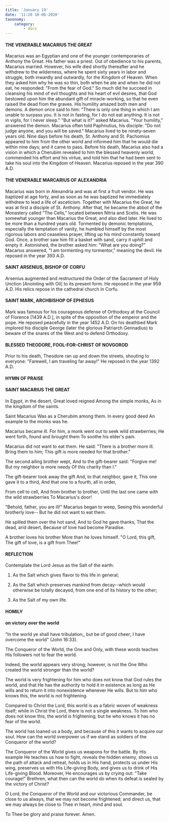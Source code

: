 ```yaml
---
title: 'January 19'
date: '11:20 16-06-2020'
taxonomy:
    category:
        - docs
---
```


#### THE VENERABLE MACARIUS THE GREAT

Macarius was an Egyptian and one of the younger contemporaries of Anthony the Great. His father was a priest. Out of obedience to his parents, Macarius married. However, his wife died shortly thereafter and he withdrew to the wilderness, where he spent sixty years in labor and struggle, both inwardly and outwardly, for the Kingdom of Heaven. When they asked him why he was so thin, both when he ate and when he did not eat, he responded: "From the fear of God." So much did he succeed in cleansing his mind of evil thoughts and his heart of evil desires, that God bestowed upon him the abundant gift of miracle-working, so that he even raised the dead from the graves. His humility amazed both men and demons. A demon once said to him: "There is only one thing in which I am unable to surpass you. It is not in fasting, for I do not eat anything. It is not in vigils, for I never sleep." "But what is it?" asked Macarius. "Your humility," answered the demon. Macarius often told Paphnutius, his disciple: "Do not judge anyone, and you will be saved." Macarius lived to be ninety-seven years old. Nine days before his death, St. Anthony and St. Pachomius appeared to him from the other world and informed him that he would die within nine days; and it came to pass. Before his death, Macarius also had a vision in which a Cherubim revealed to him the blessed heavenly world, commended his effort and his virtue, and told him that he had been sent to take his soul into the Kingdom of Heaven. Macarius reposed in the year 390 A.D.

#### THE VENERABLE MARCARIUS OF ALEXANDRIA

Macarius was born in Alexandria and was at first a fruit vendor. He was baptized at age forty, and as soon as he was baptized he immediately withdrew to lead a life of asceticism. Together with Macarius the Great, he was at first a disciple of St. Anthony. After that, he became the abbot of the Monastery called "The Cells," located between Nitria and Scetis. He was somewhat younger than Macarius the Great, and also died later. He lived to be more than a hundred years old. Tormented by demonic temptations, especially the temptation of vanity, he humbled himself by the most rigorous labors and ceaseless prayer, lifting up his mind constantly toward God. Once, a brother saw him fill a basket with sand, carry it uphill and empty it. Astonished, the brother asked him: "What are you doing?" Macarius answered, "I am tormenting my tormentor," meaning the devil. He reposed in the year 393 A.D.

#### SAINT ARSENIUS, BISHOP OF CORFU

Arsenius augmented and restructured the Order of the Sacrament of Holy Unction [Anointing with Oil] to its present form. He reposed in the year 959 A.D. His relics repose in the cathedral church in Corfu.

#### SAINT MARK, ARCHBISHOP OF EPHESUS

Mark was famous for his courageous defense of Orthodoxy at the Council of Florence [1439 A.D.], in spite of the opposition of the emperor and the pope. He reposed peacefully in the year 1452 A.D. On his deathbed Mark implored his disciple George (later the glorious Patriarch Gennadius) to beware of the snares of the West and to defend Orthodoxy.

#### BLESSED THEODORE, FOOL-FOR-CHRIST OF NOVGOROD

Prior to his death, Theodore ran up and down the streets, shouting to everyone: "Farewell, I am traveling far away!" He reposed in the year 1392 A.D.




#### HYMN OF PRAISE

#### SAINT MACARIUS THE GREAT

In Egypt, in the desert,
Great loved reigned
Among the simple monks,
As in the kingdom of the saints.

Saint Macarius
Was as a Cherubim among them.
In every good deed
An example to the monks was he.

Macarius became ill.
For him, a monk went out to seek wild strawberries;
He went forth, found and brought them
To soothe his elder's pain.

Macarius did not want to eat them.
He said: "There is a brother more ill.
Bring them to him;
This gift is more needed for that brother."

The second ailing brother wept,
And to the gift-bearer said: "Forgive me!
But my neighbor is more needy
Of this charity than I."

The gift-bearer took away the gift
And, to that neighbor, gave it,
This one gave it to a third,
And that one to a fourth, all in order,

From cell to cell,
And from brother to brother,
Until the last one came with the wild strawberries
To Macarius's door!

"Behold, father, you are ill!"
Macarius began to weep,
Seeing this wonderful brotherly love--
But he did not want to eat them.

He spilled them over the hot sand,
And to God he gave thanks,
That the dead, arid desert,
Because of love had become Paradise.

A brother loves his brother
More than he loves himself.
"O Lord, this gift,
The gift of love, is a gift from Thee!"


#### REFLECTION

Contemplate the Lord Jesus as the Salt of the earth:

1.  As the Salt which gives flavor to this life in general;

1.  As the Salt which preserves mankind from decay--which would otherwise be totally decayed, from one end of its history to the other;

1.  As the Salt of my own life.



#### HOMILY

#### on victory over the world

"In the world ye shall have tribulation;, but be of good cheer; I have overcome the world" (John 16:33).

The Conqueror of the World, the One and Only, with these words teaches His followers not to fear the world.

Indeed, the world appears very strong; however, is not the One Who created the world stronger than the world?

The world is very frightening for him who does not know that God rules the world, and that He has the authority to hold it in existence as long as He wills and to return it into nonexistence whenever He wills. But to him who knows this, the world is not frightening.

Compared to Christ the Lord, this world is as a fabric woven of weakness itself; while in Christ the Lord, there is not a single weakness. To him who does not know this, the world is frightening; but he who knows it has no fear of the world.

The world has loaned us a body, and because of this it wants to acquire our soul. How can the world overpower us if we stand as soldiers of the Conqueror of the world?

The Conqueror of the World gives us weapons for the battle. By His example He teaches us how to fight, reveals the hidden enemy, shows us the path of attack and retreat, holds us in His hand, protects us under His wing, preserves us with His Life-giving Body, and gives us to drink of His Life-giving Blood. Moreover, He encourages us by crying out: "Take courage!" Brethren, what then can the world do when its defeat is sealed by the victory of Christ?

O Lord, the Conqueror of the World and our victorious Commander, be close to us always, that we may not become frightened; and direct us, that we may always be close to Thee in heart, mind and soul.

To Thee be glory and praise forever. Amen.

 
